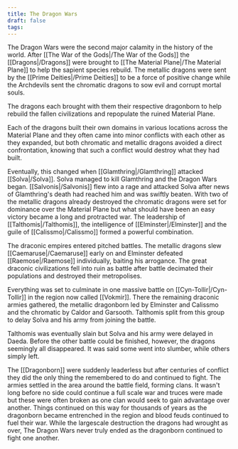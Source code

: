 ```yaml
---
title: The Dragon Wars
draft: false
tags:
---
```

The Dragon Wars were the second major calamity in the history of the world. After [[The War of the Gods|/The War of the Gods]] the [[Dragons|/Dragons]] were brought to [[The Material Plane|/The Material Plane]] to help the sapient species rebuild. The metallic dragons were sent by the [[Prime Deities|/Prime Deities]] to be a force of positive change while the Archdevils sent the chromatic dragons to sow evil and corrupt mortal souls. 

The dragons each brought with them their respective dragonborn to help rebuild the fallen civilizations and repopulate the ruined Material Plane.

Each of the dragons built their own domains in various locations across the Material Plane and they often came into minor conflicts with each other as they expanded, but both chromatic and metallic dragons avoided a direct confrontation, knowing that such a conflict would destroy what they had built.

Eventually, this changed when [[Glamthring|/Glamthring]] attacked [[Solva|/Solva]]. Solva managed to kill Glamthring and the Dragon Wars began. [[Salvonis|/Salvonis]] flew into a rage and attacked Solva after news of Glamthring's death had reached him and was swiftly beaten. With two of the metallic dragons already destroyed the chromatic dragons were set for dominance over the Material Plane but what should have been an easy victory became a long and protracted war. The leadership of [[Talthomis|/Talthomis]], the intelligence of [[Elminster|/Elminster]] and the guile of [[Calissmo|/Calissmo]] formed a powerful combination. 

The draconic empires entered pitched battles. The metallic dragons slew [[Caemaruse|/Caemaruse]] early on and Elminster defeated [[Raemose|/Raemose]] individually, baiting his arrogance. The great draconic civilizations fell into ruin as battle after battle decimated their populations and destroyed their metropolises. 

Everything was set to culminate in one massive battle on [[Cyn-Tollir|/Cyn-Tollir]] in the region now called [[Vokmir]]. There the remaining draconic armies gathered, the metallic dragonborn led by Elminster and Calissmo and the chromatic by Caldor and Garsooth. Talthomis split from this group to delay Solva and his army from joining the battle. 

Talthomis was eventually slain but Solva and his army were delayed in Daeda. Before the other battle could be finished, however, the dragons seemingly all disappeared. It was said some went into slumber, while others simply left.

The [[Dragonborn]] were suddenly leaderless but after centuries of conflict they did the only thing the remembered to do and continued to fight. The armies settled in the area around the battle field, forming clans. It wasn't long before no side could continue a full scale war and truces were made but these were often broken as one clan would seek to gain advantage over another. Things continued on this way for thousands of years as the dragonborn became entrenched in the region and blood feuds continued to fuel their war. While the largescale destruction the dragons had wrought as over, The Dragon Wars never truly ended as the dragonborn continued to fight one another.
